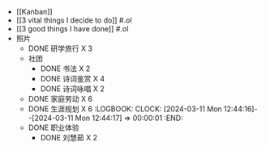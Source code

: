 - [[Kanban]]
- [[3 vital things I decide to do]] #.ol
- [[3 good things I have done]] #.ol
- 照片
	- DONE 研学旅行 X 3
	- 社团
		- DONE 书法 X 2
		- DONE 诗词鉴赏 X 4
		- DONE 诗词咏唱 X 2
	- DONE 家庭劳动 X 6
	- DONE 生涯规划 X 6
	  :LOGBOOK:
	  CLOCK: [2024-03-11 Mon 12:44:16]--[2024-03-11 Mon 12:44:17] =>  00:00:01
	  :END:
	- DONE 职业体验
		- DONE 刘慧茹 X 2